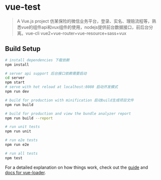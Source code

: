 # vue-test

> A Vue.js project 仿某保险的微信业务平台，登录、实名、理赔流程等，熟悉vue的组件api和vux组件的使用，nodejs提供前台数据接口，前后台分离。vue-cli vue2+vue-router+vue-resource+sass+vux



## Build Setup

``` bash
# install dependencies 下载依赖
npm install

# server api support 后台接口依赖需要启动
cd server
npm start
# serve with hot reload at localhost:8080 启动开发模式
npm run dev

# build for production with minification 启动build生成项目文件
npm run build

# build for production and view the bundle analyzer report
npm run build --report

# run unit tests
npm run unit

# run e2e tests
npm run e2e

# run all tests
npm test
```

For a detailed explanation on how things work, check out the [guide](http://vuejs-templates.github.io/webpack/) and [docs for vue-loader](http://vuejs.github.io/vue-loader).
